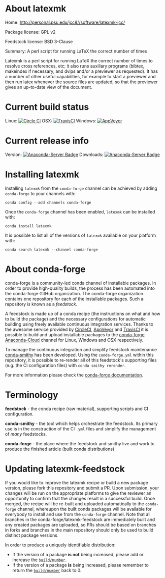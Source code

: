 About latexmk
=============

Home: http://personal.psu.edu/jcc8//software/latexmk-jcc/

Package license: GPL v2

Feedstock license: BSD 3-Clause

Summary: A perl script for running LaTeX the correct number of times

Latexmk is a perl script for running LaTeX the correct number of times to
resolve cross references, etc; it also runs auxiliary programs (bibtex,
makeindex if necessary, and dvips and/or a previewer as requested).
It has a number of other useful capabilities, for example to start
a previewer and then run latex whenever the source files are updated,
so that the previewer gives an up-to-date view of the document.


Current build status
====================

Linux: [![Circle CI](https://circleci.com/gh/conda-forge/latexmk-feedstock.svg?style=shield)](https://circleci.com/gh/conda-forge/latexmk-feedstock)
OSX: [![TravisCI](https://travis-ci.org/conda-forge/latexmk-feedstock.svg?branch=master)](https://travis-ci.org/conda-forge/latexmk-feedstock)
Windows: [![AppVeyor](https://ci.appveyor.com/api/projects/status/github/conda-forge/latexmk-feedstock?svg=True)](https://ci.appveyor.com/project/conda-forge/latexmk-feedstock/branch/master)

Current release info
====================
Version: [![Anaconda-Server Badge](https://anaconda.org/conda-forge/latexmk/badges/version.svg)](https://anaconda.org/conda-forge/latexmk)
Downloads: [![Anaconda-Server Badge](https://anaconda.org/conda-forge/latexmk/badges/downloads.svg)](https://anaconda.org/conda-forge/latexmk)

Installing latexmk
==================

Installing `latexmk` from the `conda-forge` channel can be achieved by adding `conda-forge` to your channels with:

```
conda config --add channels conda-forge
```

Once the `conda-forge` channel has been enabled, `latexmk` can be installed with:

```
conda install latexmk
```

It is possible to list all of the versions of `latexmk` available on your platform with:

```
conda search latexmk --channel conda-forge
```


About conda-forge
=================

conda-forge is a community-led conda channel of installable packages.
In order to provide high-quality builds, the process has been automated into the
conda-forge GitHub organization. The conda-forge organization contains one repository
for each of the installable packages. Such a repository is known as a *feedstock*.

A feedstock is made up of a conda recipe (the instructions on what and how to build
the package) and the necessary configurations for automatic building using freely
available continuous integration services. Thanks to the awesome service provided by
[CircleCI](https://circleci.com/), [AppVeyor](http://www.appveyor.com/)
and [TravisCI](https://travis-ci.org/) it is possible to build and upload installable
packages to the [conda-forge](https://anaconda.org/conda-forge)
[Anaconda-Cloud](http://docs.anaconda.org/) channel for Linux, Windows and OSX respectively.

To manage the continuous integration and simplify feedstock maintenance
[conda-smithy](http://github.com/conda-forge/conda-smithy) has been developed.
Using the ``conda-forge.yml`` within this repository, it is possible to re-render all of
this feedstock's supporting files (e.g. the CI configuration files) with ``conda smithy rerender``.

For more information please check the [conda-forge documentation](https://conda-forge.org/docs/).

Terminology
===========

**feedstock** - the conda recipe (raw material), supporting scripts and CI configuration.

**conda-smithy** - the tool which helps orchestrate the feedstock.
                   Its primary use is in the construction of the CI ``.yml`` files
                   and simplify the management of *many* feedstocks.

**conda-forge** - the place where the feedstock and smithy live and work to
                  produce the finished article (built conda distributions)


Updating latexmk-feedstock
==========================

If you would like to improve the latexmk recipe or build a new
package version, please fork this repository and submit a PR. Upon submission,
your changes will be run on the appropriate platforms to give the reviewer an
opportunity to confirm that the changes result in a successful build. Once
merged, the recipe will be re-built and uploaded automatically to the
`conda-forge` channel, whereupon the built conda packages will be available for
everybody to install and use from the `conda-forge` channel.
Note that all branches in the conda-forge/latexmk-feedstock are
immediately built and any created packages are uploaded, so PRs should be based
on branches in forks and branches in the main repository should only be used to
build distinct package versions.

In order to produce a uniquely identifiable distribution:
 * If the version of a package **is not** being increased, please add or increase
   the [``build/number``](http://conda.pydata.org/docs/building/meta-yaml.html#build-number-and-string).
 * If the version of a package **is** being increased, please remember to return
   the [``build/number``](http://conda.pydata.org/docs/building/meta-yaml.html#build-number-and-string)
   back to 0.